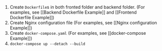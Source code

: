 1. Create `Dockerfile`s in both fronted folder and backend folder. (For examples, see [[Backend Dockerfile Example]] and [[Frontend Dockerfile Example]])
2. Create Nginx configuration file (For examples, see [[Nginx configuration Example]])
3. Create `docker-compose.yaml` (For examples, see [[docker-compose Example]])
4. `docker-compose up --detach --build`